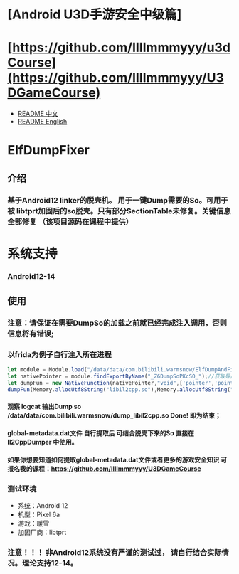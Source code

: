 

# [Android U3D手游安全中级篇]
# [https://github.com/IIIImmmyyy/u3dCourse](https://github.com/IIIImmmyyy/U3DGameCourse)

- [README 中文](./README.md)
- [README English](./README-en.md)
# ElfDumpFixer
## 介绍
### 基于Android12 linker的脱壳机。 用于一键Dump需要的So。可用于被 libtprt加固后的so脱壳。只有部分SectionTable未修复。关键信息全部修复 （**该项目源码在课程中提供**）
# 系统支持 
### Android12-14
## 使用
### 注意：请保证在需要DumpSo的加载之前就已经完成注入调用，否则信息将有错误;
### 以frida为例子自行注入所在进程
```javascript
let module = Module.load("/data/data/com.bilibili.warmsnow/ElfDumpAndFix.so");
let nativePointer = module.findExportByName("_Z6DumpSoPKcS0_");//获取导出函数地址 (soname, dumpPath)  参数为需要Dump的so名字和dump路径
let dumpFun = new NativeFunction(nativePointer,"void",['pointer','pointer']);
dumpFun(Memory.allocUtf8String("libil2cpp.so"),Memory.allocUtf8String("/data/data/com.bilibili.warmsnow/dump_libil2cpp.so"));
```
#### 观察 logcat 输出Dump so /data/data/com.bilibili.warmsnow/dump_libil2cpp.so Done! 即为结束； 
#### global-metadata.dat文件 自行提取后 可结合脱壳下来的So 直接在 Il2CppDumper 中使用。
#### 如果你想要知道如何提取global-metadata.dat文件或者更多的游戏安全知识 可报名我的课程：https://github.com/IIIImmmyyy/U3DGameCourse

### 测试环境
- 系统：Android 12
- 机型：Pixel 6a
- 游戏：暖雪
- 加固厂商：libtprt

### 注意！！！ 非Android12系统没有严谨的测试过， 请自行结合实际情况。理论支持12-14。
